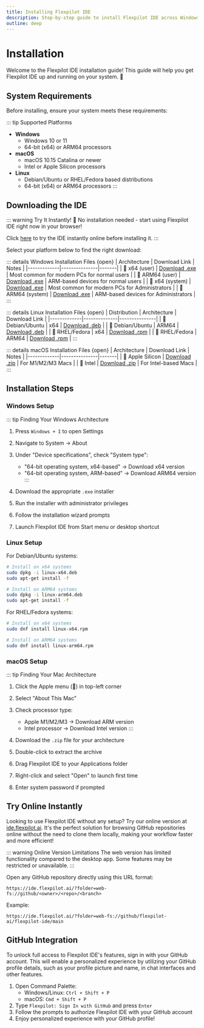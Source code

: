 ```yaml
---
title: Installing Flexpilot IDE
description: Step-by-step guide to install Flexpilot IDE across Windows, macOS and Linux
outline: deep
---
```


# Installation

Welcome to the Flexpilot IDE installation guide! This guide will help you get Flexpilot IDE up and running on your system. 🚀

## System Requirements

Before installing, ensure your system meets these requirements:

::: tip Supported Platforms
- **Windows**
  - Windows 10 or 11
  - 64-bit (x64) or ARM64 processors
- **macOS**
  - macOS 10.15 Catalina or newer
  - Intel or Apple Silicon processors
- **Linux**
  - Debian/Ubuntu or RHEL/Fedora based distributions
  - 64-bit (x64) or ARM64 processors
:::

## Downloading the IDE

::: warning Try It Instantly! 
🚀 No installation needed - start using Flexpilot IDE right now in your browser!

Click [here](https://ide.flexpilot.ai/?folder=web-fs://github/flexpilot-ai/flexpilot-ide/main) to try the IDE instantly online before installing it.
:::

Select your platform below to find the right download:

::: details Windows Installation Files {open}
| Architecture | Download Link | Notes |
|-------------|---------------|-------|
| 💠 x64 (user) | [Download .exe](https://github.com/flexpilot-ai/flexpilot-ide/releases/latest/download/windows-x64-user.exe) | Most common for modern PCs for normal users |
| 💠 ARM64 (user) | [Download .exe](https://github.com/flexpilot-ai/flexpilot-ide/releases/latest/download/windows-arm64-user.exe) | ARM-based devices for normal users |
| 💠 x64 (system) | [Download .exe](https://github.com/flexpilot-ai/flexpilot-ide/releases/latest/download/windows-x64-system.exe) | Most common for modern PCs for Administrators |
| 💠 ARM64 (system) | [Download .exe](https://github.com/flexpilot-ai/flexpilot-ide/releases/latest/download/windows-arm64-system.exe) | ARM-based devices for Administrators |
:::

::: details Linux Installation Files {open}
| Distribution | Architecture | Download Link |
|-------------|--------------|---------------|
| 🐧 Debian/Ubuntu | x64 | [Download .deb](https://github.com/flexpilot-ai/flexpilot-ide/releases/latest/download/linux-x64.deb) |
| 🐧 Debian/Ubuntu | ARM64 | [Download .deb](https://github.com/flexpilot-ai/flexpilot-ide/releases/latest/download/linux-arm64.deb) |
| 🐧 RHEL/Fedora | x64 | [Download .rpm](https://github.com/flexpilot-ai/flexpilot-ide/releases/latest/download/linux-x64.rpm) |
| 🐧 RHEL/Fedora | ARM64 | [Download .rpm](https://github.com/flexpilot-ai/flexpilot-ide/releases/latest/download/linux-arm64.rpm) |
:::

::: details macOS Installation Files {open}
| Architecture | Download Link | Notes |
|-------------|---------------|-------|
| 🍎 Apple Silicon | [Download .zip](https://github.com/flexpilot-ai/flexpilot-ide/releases/latest/download/macos-arm64-app.zip) | For M1/M2/M3 Macs |
| 🍎 Intel | [Download .zip](https://github.com/flexpilot-ai/flexpilot-ide/releases/latest/download/macos-x64-app.zip) | For Intel-based Macs |
:::

## Installation Steps

### Windows Setup

::: tip Finding Your Windows Architecture
1. Press `Windows + I` to open Settings
2. Navigate to System → About
3. Under "Device specifications", check "System type":

   - "64-bit operating system, x64-based" → Download x64 version
   - "64-bit operating system, ARM-based" → Download ARM64 version
 :::

4. Download the appropriate `.exe` installer
5. Run the installer with administrator privileges
6. Follow the installation wizard prompts
7. Launch Flexpilot IDE from Start menu or desktop shortcut

### Linux Setup

For Debian/Ubuntu systems:

```bash
# Install on x64 systems
sudo dpkg -i linux-x64.deb
sudo apt-get install -f

# Install on ARM64 systems
sudo dpkg -i linux-arm64.deb
sudo apt-get install -f
```

For RHEL/Fedora systems:

```bash
# Install on x64 systems
sudo dnf install linux-x64.rpm

# Install on ARM64 systems
sudo dnf install linux-arm64.rpm
```

### macOS Setup

::: tip Finding Your Mac Architecture
1. Click the Apple menu (🍎) in top-left corner
2. Select "About This Mac"
3. Check processor type:

   - Apple M1/M2/M3 → Download ARM version
   - Intel processor → Download Intel version
 :::

4. Download the `.zip` file for your architecture
5. Double-click to extract the archive
6. Drag Flexpilot IDE to your Applications folder
7. Right-click and select "Open" to launch first time
8. Enter system password if prompted

## Try Online Instantly

Looking to use Flexpilot IDE without any setup? Try our online version at [ide.flexpilot.ai](https://ide.flexpilot.ai/?folder=web-fs://github/flexpilot-ai/flexpilot-ide/main). It's the perfect solution for browsing GitHub repositories online without the need to clone them locally, making your workflow faster and more efficient!

::: warning Online Version Limitations
The web version has limited functionality compared to the desktop app. Some features may be restricted or unavailable.
:::

Open any GitHub repository directly using this URL format:

```
https://ide.flexpilot.ai/?folder=web-fs://github/<owner>/<repo>/<branch>
```

Example:

```
https://ide.flexpilot.ai/?folder=web-fs://github/flexpilot-ai/flexpilot-ide/main
```

## GitHub Integration

To unlock full access to Flexpilot IDE's features, sign in with your GitHub account. This will enable a personalized experience by utilizing your GitHub profile details, such as your profile picture and name, in chat interfaces and other features.

1. Open Command Palette:
   - Windows/Linux: `Ctrl + Shift + P`
   - macOS: `Cmd + Shift + P`
2. Type `Flexpilot: Sign In with GitHub` and press `Enter`
3. Follow the prompts to authorize Flexpilot IDE with your GitHub account
4. Enjoy personalized experience with your GitHub profile!
